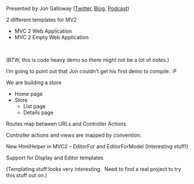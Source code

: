 Presented by Jon Galloway ([Twitter](http://twitter.com/jongalloway),
[Blog](http://weblogs.asp.net/jgalloway/),
[Podcast](http://herdingcode.com/))

2 different templates for MV2

-   MVC 2 Web Application
-   MVC 2 Empty Web Application

 

(BTW, this is code heavy demo so there might not be a lot of notes.)

I’m going to point out that Jon couldn’t get his first demo to compile.
:P 

We are building a store

-   Home page
-   Store
    -   List page
    -   Details page

Routes map between URLs and Controller Actions.

Controller actions and views are mapped by convention.

New HtmlHelper in MVC2 – EditorFor and EditorForModel (Interesting
stuff!)

Support for Display and Editor templates

(Templating stuff looks very interesting.  Need to find a real project
to try this stuff out on.)
